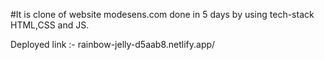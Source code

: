 #It is clone of website modesens.com done in 5 days by using tech-stack HTML,CSS and JS.

Deployed link :- rainbow-jelly-d5aab8.netlify.app/
